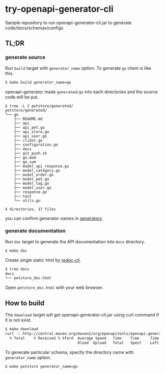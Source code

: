 # try-openapi-generator-cli

Sample repository to run openapi-generator-cli.jar to generate code/docs/schemas/configs

## TL;DR

### generate source

Run `build` target with `generator_name` option. To generate `go` client is like this.

```bash
$ make build generator_name=go
```

openapi-generator made `generated/go` into each directories and the source code will be put.

```
$ tree -L 2 petstore/generated/
petstore/generated/
└── go
    ├── README.md
    ├── api
    ├── api_pet.go
    ├── api_store.go
    ├── api_user.go
    ├── client.go
    ├── configuration.go
    ├── docs
    ├── git_push.sh
    ├── go.mod
    ├── go.sum
    ├── model_api_response.go
    ├── model_category.go
    ├── model_order.go
    ├── model_pet.go
    ├── model_tag.go
    ├── model_user.go
    ├── response.go
    ├── test
    └── utils.go

4 directories, 17 files
```

you can confirm generator names in [generators](https://openapi-generator.tech/docs/generators.html).

### generate documentation

Run `doc` target to generate the API documentation into `docs` directory.

```bash
$ make doc
```

Create single static html by [redoc-cli](https://github.com/Redocly/redoc/tree/main/cli).

```bash
$ tree docs
docs
└── petstore_doc.html
```

Open `petstore_doc.html` with your web browser.

## How to build

The `download` target will get openapi-generator-cli.jar using curl command if it is not exist.

```bash
$ make download
curl -L http://central.maven.org/maven2/org/openapitools/openapi-generator-cli/4.2.1/openapi-generator-cli-4.2.1.jar -o openapi-generator-cli-4.2.1.jar
  % Total    % Received % Xferd  Average Speed   Time    Time     Time  Current
                                 Dload  Upload   Total   Spent    Left  Speed
```

To generate particular schema, specify the directory name with `generator_name` option.

```bash
$ make petstore generator_name=go
```
